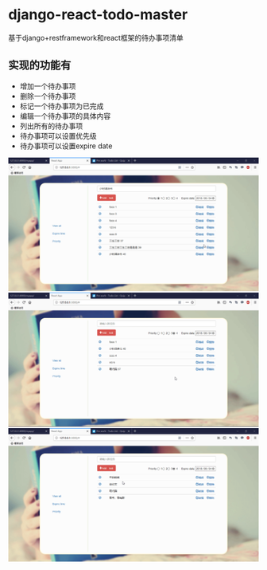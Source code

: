 # django-react-todo-master
基于django+restframework和react框架的待办事项清单
## 实现的功能有
* 增加一个待办事项
* 删除一个待办事项
* 标记一个待办事项为已完成
* 编辑一个待办事项的具体内容
* 列出所有的待办事项
* 待办事项可以设置优先级
* 待办事项可以设置expire date

![image](https://github.com/huosanghuakai/django-react-todo-master/blob/master/2018-08-05_22-46-36.gif)
![image](https://github.com/huosanghuakai/django-react-todo-master/blob/master/2018-08-05_23-32-34.gif)
![image](https://github.com/huosanghuakai/django-react-todo-master/blob/master/2018-08-05_23-37-34.gif)
